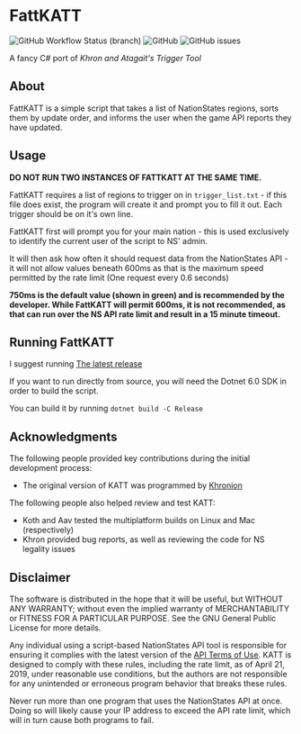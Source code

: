 # FattKATT
![GitHub Workflow Status (branch)](https://img.shields.io/github/workflow/status/vleerian/fattkatt/multiplatPublish/main?style=for-the-badge) ![GitHub](https://img.shields.io/github/license/vleerian/fattkatt?style=for-the-badge) ![GitHub issues](https://img.shields.io/github/issues/vleerian/fattkatt?style=for-the-badge)

A fancy C# port of
*Khron and Atagait's Trigger Tool*

## About

FattKATT is a simple script that takes a list of NationStates regions, sorts them by update order, and informs the user when
the game API reports they have updated.

## Usage

**DO NOT RUN TWO INSTANCES OF FATTKATT AT THE SAME TIME.**

FattKATT requires a list of regions to trigger on in `trigger_list.txt` - if this file does exist, the program will create it and prompt you to fill it out. Each trigger should be on it's own line.

FattKATT first will prompt you for your main nation - this is used exclusively to identify the current user of the script to NS' admin.

It will then ask how often it should request data from the NationStates API - it will not allow values beneath 600ms as that is the maximum speed permitted by the rate limit (One request every 0.6 seconds)

**750ms is the default value (shown in green) and is recommended by the developer. While FattKATT will permit 600ms, it is not recommended, as that can run over the NS API rate limit and result in a 15 minute timeout.**

## Running FattKATT

I suggest running [The latest release](https://github.com/Vleerian/FattKATT/releases/latest)

If you want to run directly from source, you will need the Dotnet 6.0 SDK in order to build the script.

You can build it by running
`dotnet build -C Release`

## Acknowledgments

The following people provided key contributions during the initial development process:

* The original version of KATT was programmed by [Khronion](https://github.com/Khronion)

The following people also helped review and test KATT:

* Koth and Aav tested the multiplatform builds on Linux and Mac (respectively)
* Khron provided bug reports, as well as reviewing the code for NS legality issues

## Disclaimer

The software is distributed in the hope that it will be useful, but WITHOUT ANY WARRANTY; without even the implied
warranty of MERCHANTABILITY or FITNESS FOR A PARTICULAR PURPOSE.  See the GNU General Public License for more details.

Any individual using a script-based NationStates API tool is responsible for ensuring it complies with the latest
version of the [API Terms of Use](https://www.nationstates.net/pages/api.html#terms). KATT is designed to comply with
these rules, including the rate limit, as of April 21, 2019, under reasonable use conditions, but the authors are not
responsible for any unintended or erroneous program behavior that breaks these rules.

Never run more than one program that uses the NationStates API at once. Doing so will likely cause your IP address to
exceed the API rate limit, which will in turn cause both programs to fail.
